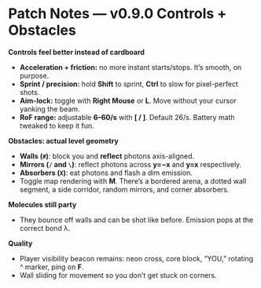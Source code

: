 # Patch Notes — v0.9.0 Controls + Obstacles

**Controls feel better instead of cardboard**
- **Acceleration + friction:** no more instant starts/stops. It’s smooth, on purpose.
- **Sprint / precision:** hold **Shift** to sprint, **Ctrl** to slow for pixel-perfect shots.
- **Aim-lock:** toggle with **Right Mouse** or **L**. Move without your cursor yanking the beam.
- **RoF range:** adjustable **6–60/s** with **[ / ]**. Default 26/s. Battery math tweaked to keep it fun.

**Obstacles: actual level geometry**
- **Walls (`#`)**: block you and **reflect** photons axis-aligned.
- **Mirrors (`/` and `\`)**: reflect photons across **y=−x** and **y=x** respectively.
- **Absorbers (`X`)**: eat photons and flash a dim emission.
- Toggle map rendering with **M**. There’s a bordered arena, a dotted wall segment, a side corridor, random mirrors, and corner absorbers.

**Molecules still party**
- They bounce off walls and can be shot like before. Emission pops at the correct bond λ.

**Quality**
- Player visibility beacon remains: neon cross, core block, “YOU,” rotating ^ marker, ping on **F**.
- Wall sliding for movement so you don’t get stuck on corners.
